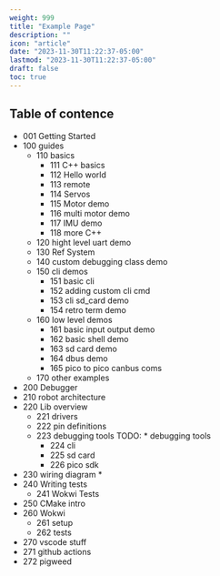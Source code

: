 ```yaml
---
weight: 999
title: "Example Page"
description: ""
icon: "article"
date: "2023-11-30T11:22:37-05:00"
lastmod: "2023-11-30T11:22:37-05:00"
draft: false
toc: true
---
```


## Table of contence

* 001 Getting Started
* 100 guides
    * 110 basics
        * 111 C++ basics
        * 112 Hello world
        * 113 remote
        * 114 Servos
        * 115 Motor demo
        * 116 multi motor demo
        * 117 IMU demo
        * 118 more C++
    * 120 hight level uart demo
    * 130 Ref System
    * 140 custom debugging class demo
    * 150 cli demos
        * 151 basic cli
        * 152 adding custom cli cmd
        * 153 cli sd_card demo
        <!-- * 154 file reading demo -->
        * 154 retro term demo
    * 160 low level demos
        * 161 basic input output demo
        * 162 basic shell demo
        * 163 sd card demo
        <!-- * 164 basic uart demo -->
        * 164 dbus demo
        * 165 pico to pico canbus coms
    * 170 other examples
* 200 Debugger
* 210 robot architecture
* 220 Lib overview
    * 221 drivers
    * 222 pin definitions
    * 223 debugging tools
        TODO: * debugging tools
        * 224 cli
        * 225 sd card
        * 226 pico sdk
* 230 wiring diagram
    * 
* 240 Writing tests
    <!-- * CTests -->
    * 241 Wokwi Tests
* 250 CMake intro
* 260 Wokwi
    * 261 setup
    * 262 tests
* 270 vscode stuff
* 271 github actions
* 272 pigweed